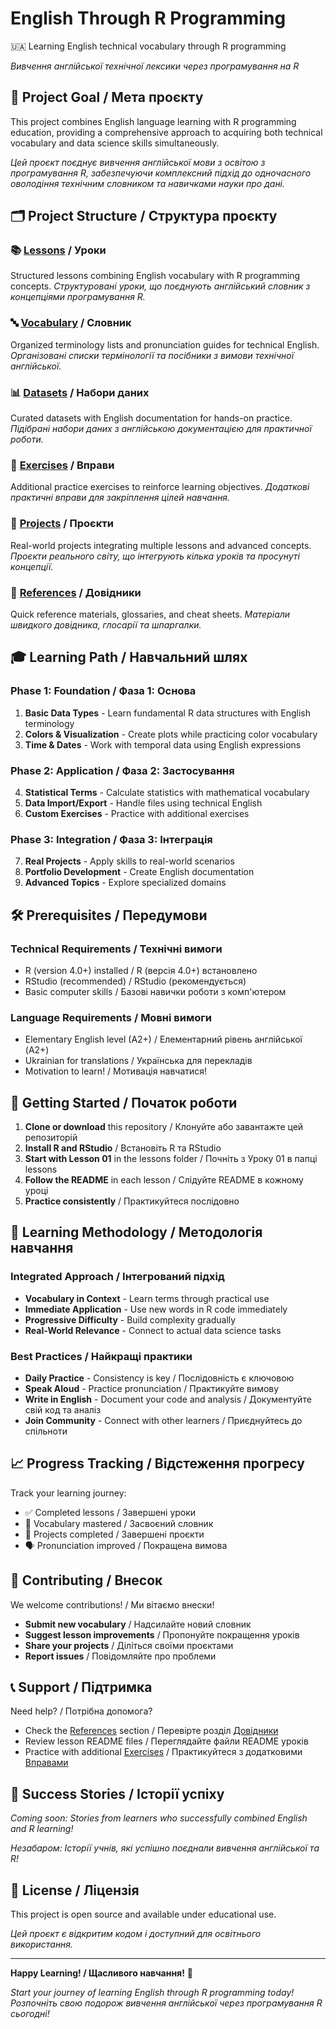 # English Through R Programming
🇺🇦 Learning English technical vocabulary through R programming

*Вивчення англійської технічної лексики через програмування на R*

## 🎯 Project Goal / Мета проєкту

This project combines English language learning with R programming education, providing a comprehensive approach to acquiring both technical vocabulary and data science skills simultaneously.

*Цей проєкт поєднує вивчення англійської мови з освітою з програмування R, забезпечуючи комплексний підхід до одночасного оволодіння технічним словником та навичками науки про дані.*

## 🗂️ Project Structure / Структура проєкту

### 📚 [Lessons](./lessons/) / Уроки
Structured lessons combining English vocabulary with R programming concepts.
*Структуровані уроки, що поєднують англійський словник з концепціями програмування R.*

### 🔤 [Vocabulary](./vocabulary/) / Словник
Organized terminology lists and pronunciation guides for technical English.
*Організовані списки термінології та посібники з вимови технічної англійської.*

### 📊 [Datasets](./datasets/) / Набори даних
Curated datasets with English documentation for hands-on practice.
*Підібрані набори даних з англійською документацією для практичної роботи.*

### 💪 [Exercises](./exercises/) / Вправи
Additional practice exercises to reinforce learning objectives.
*Додаткові практичні вправи для закріплення цілей навчання.*

### 🚀 [Projects](./projects/) / Проєкти
Real-world projects integrating multiple lessons and advanced concepts.
*Проєкти реального світу, що інтегрують кілька уроків та просунуті концепції.*

### 📖 [References](./references/) / Довідники
Quick reference materials, glossaries, and cheat sheets.
*Матеріали швидкого довідника, глосарії та шпаргалки.*

## 🎓 Learning Path / Навчальний шлях

### Phase 1: Foundation / Фаза 1: Основа
1. **Basic Data Types** - Learn fundamental R data structures with English terminology
2. **Colors & Visualization** - Create plots while practicing color vocabulary
3. **Time & Dates** - Work with temporal data using English expressions

### Phase 2: Application / Фаза 2: Застосування  
4. **Statistical Terms** - Calculate statistics with mathematical vocabulary
5. **Data Import/Export** - Handle files using technical English
6. **Custom Exercises** - Practice with additional exercises

### Phase 3: Integration / Фаза 3: Інтеграція
7. **Real Projects** - Apply skills to real-world scenarios
8. **Portfolio Development** - Create English documentation
9. **Advanced Topics** - Explore specialized domains

## 🛠️ Prerequisites / Передумови

### Technical Requirements / Технічні вимоги
- R (version 4.0+) installed / R (версія 4.0+) встановлено
- RStudio (recommended) / RStudio (рекомендується)
- Basic computer skills / Базові навички роботи з комп'ютером

### Language Requirements / Мовні вимоги
- Elementary English level (A2+) / Елементарний рівень англійської (A2+)
- Ukrainian for translations / Українська для перекладів
- Motivation to learn! / Мотивація навчатися!

## 🚀 Getting Started / Початок роботи

1. **Clone or download** this repository / Клонуйте або завантажте цей репозиторій
2. **Install R and RStudio** / Встановіть R та RStudio
3. **Start with Lesson 01** in the lessons folder / Почніть з Уроку 01 в папці lessons
4. **Follow the README** in each lesson / Слідуйте README в кожному уроці
5. **Practice consistently** / Практикуйтеся послідовно

## 🎯 Learning Methodology / Методологія навчання

### Integrated Approach / Інтегрований підхід
- **Vocabulary in Context** - Learn terms through practical use
- **Immediate Application** - Use new words in R code immediately  
- **Progressive Difficulty** - Build complexity gradually
- **Real-World Relevance** - Connect to actual data science tasks

### Best Practices / Найкращі практики
- **Daily Practice** - Consistency is key / Послідовність є ключовою
- **Speak Aloud** - Practice pronunciation / Практикуйте вимову
- **Write in English** - Document your code and analysis / Документуйте свій код та аналіз
- **Join Community** - Connect with other learners / Приєднуйтесь до спільноти

## 📈 Progress Tracking / Відстеження прогресу

Track your learning journey:
- ✅ Completed lessons / Завершені уроки
- 📝 Vocabulary mastered / Засвоєний словник
- 🎯 Projects completed / Завершені проєкти
- 🗣️ Pronunciation improved / Покращена вимова

## 🤝 Contributing / Внесок

We welcome contributions! / Ми вітаємо внески!

- **Submit new vocabulary** / Надсилайте новий словник
- **Suggest lesson improvements** / Пропонуйте покращення уроків
- **Share your projects** / Діліться своїми проєктами
- **Report issues** / Повідомляйте про проблеми

## 📞 Support / Підтримка

Need help? / Потрібна допомога?

- Check the [References](./references/) section / Перевірте розділ [Довідники](./references/)
- Review lesson README files / Переглядайте файли README уроків
- Practice with additional [Exercises](./exercises/) / Практикуйтеся з додатковими [Вправами](./exercises/)

## 🌟 Success Stories / Історії успіху

*Coming soon: Stories from learners who successfully combined English and R learning!*

*Незабаром: Історії учнів, які успішно поєднали вивчення англійської та R!*

## 📜 License / Ліцензія

This project is open source and available under educational use.

*Цей проєкт є відкритим кодом і доступний для освітнього використання.*

---

**Happy Learning! / Щасливого навчання!** 🎉

*Start your journey of learning English through R programming today!*
*Розпочніть свою подорож вивчення англійської через програмування R сьогодні!*
